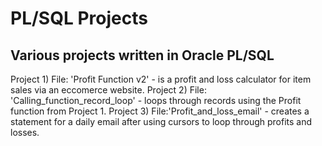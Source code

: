 # PL/SQL Projects
## Various projects written in Oracle PL/SQL

Project 1) File: 'Profit Function v2' - is a profit and loss calculator for item sales via an eccomerce website.
Project 2) File: 'Calling_function_record_loop' - loops through records using the Profit function from Project 1.
Project 3) File:'Profit_and_loss_email' - creates a statement for a daily email after using cursors to loop through profits and losses.
